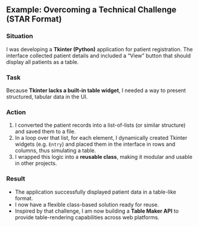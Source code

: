 ## Example: Overcoming a Technical Challenge (STAR Format)

### Situation  
I was developing a **Tkinter (Python)** application for patient registration. The interface collected patient details and included a “View” button that should display all patients as a table.

### Task  
Because **Tkinter lacks a built-in table widget**, I needed a way to present structured, tabular data in the UI.

### Action  
1. I converted the patient records into a list-of-lists (or similar structure) and saved them to a file.  
2. In a loop over that list, for each element, I dynamically created Tkinter widgets (e.g. `Entry`) and placed them in the interface in rows and columns, thus simulating a table.  
3. I wrapped this logic into a **reusable class**, making it modular and usable in other projects.

### Result  
- The application successfully displayed patient data in a table-like format.  
- I now have a flexible class-based solution ready for reuse.  
- Inspired by that challenge, I am now building a **Table Maker API** to provide table-rendering capabilities across web platforms.
